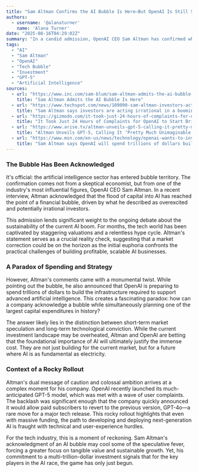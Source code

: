 ```yaml
---
title: "Sam Altman Confirms the AI Bubble Is Here—But OpenAI Is Still Spending Trillions"
authors:
  - username: '@alanaturner'
    name: 'Alana Turner'
date: "2025-08-16T04:29:02Z"
summary: "In a candid admission, OpenAI CEO Sam Altman has confirmed what many have suspected: the AI sector is in a financial bubble. Yet, in a seemingly contradictory move, he also revealed OpenAI's plans to spend trillions on infrastructure, signaling a profound long-term belief in the technology despite the short-term market frenzy."
tags:
  - "AI"
  - "Sam Altman"
  - "OpenAI"
  - "Tech Bubble"
  - "Investment"
  - "GPT-5"
  - "Artificial Intelligence"
sources:
  - url: "https://www.inc.com/sam-blum/sam-altman-admits-the-ai-bubble-is-here/91227926"
    title: "Sam Altman Admits the AI Bubble Is Here"
  - url: "https://www.techspot.com/news/109090-sam-altman-investors-acting-irrational-booming-ai-bubble.html"
    title: "Sam Altman says investors are acting irrational in a booming AI bubble"
  - url: "https://gizmodo.com/it-took-just-24-hours-of-complaints-for-openai-to-start-bringing-back-its-old-model-2000640912"
    title: "It Took Just 24 Hours of Complaints for OpenAI to Start Bringing Back Its Old Model"
  - url: "https://www.arise.tv/altman-unveils-gpt-5-calling-it-pretty-much-unimaginable-in-human-history/"
    title: "Altman Unveils GPT-5, Calling It ‘Pretty Much Unimaginable’ in Human History"
  - url: "https://www.msn.com/en-us/news/technology/openai-wants-to-invent-new-financial-instruments-to-fund-ai-buildout/ar-AA1KAYS2"
    title: "Sam Altman says OpenAI will spend trillions of dollars building AI infrastructure"
---
```


### The Bubble Has Been Acknowledged

It's official: the artificial intelligence sector has entered bubble territory. The confirmation comes not from a skeptical economist, but from one of the industry's most influential figures, OpenAI CEO Sam Altman. In a recent interview, Altman acknowledged that the flood of capital into AI has reached the point of a financial bubble, driven by what he described as overexcited and potentially irrational investors.

This admission lends significant weight to the ongoing debate about the sustainability of the current AI boom. For months, the tech world has been captivated by staggering valuations and a relentless hype cycle. Altman's statement serves as a crucial reality check, suggesting that a market correction could be on the horizon as the initial euphoria confronts the practical challenges of building profitable, scalable AI businesses.

### A Paradox of Spending and Strategy

However, Altman's comments came with a monumental twist. While pointing out the bubble, he also announced that OpenAI is preparing to spend trillions of dollars to build the infrastructure required to support advanced artificial intelligence. This creates a fascinating paradox: how can a company acknowledge a bubble while simultaneously planning one of the largest capital expenditures in history?

The answer likely lies in the distinction between short-term market speculation and long-term technological conviction. While the current investment landscape may be overheated, Altman and OpenAI are betting that the foundational importance of AI will ultimately justify the immense cost. They are not just building for the current market, but for a future where AI is as fundamental as electricity.

### Context of a Rocky Rollout

Altman's dual message of caution and colossal ambition arrives at a complex moment for his company. OpenAI recently launched its much-anticipated GPT-5 model, which was met with a wave of user complaints. The backlash was significant enough that the company quickly announced it would allow paid subscribers to revert to the previous version, GPT-4o—a rare move for a major tech release. This rocky rollout highlights that even with massive funding, the path to developing and deploying next-generation AI is fraught with technical and user-experience hurdles.

For the tech industry, this is a moment of reckoning. Sam Altman's acknowledgment of an AI bubble may cool some of the speculative fever, forcing a greater focus on tangible value and sustainable growth. Yet, his commitment to a multi-trillion-dollar investment signals that for the key players in the AI race, the game has only just begun.
